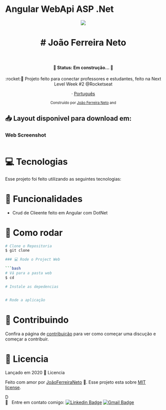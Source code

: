 # Angular WebApi ASP .Net

<p align="center"><img width="auto" src="https://avatars1.githubusercontent.com/u/20828243?s=460&u=6b7db156aa91f513ca4b58f3bcc32efea1eaceaa&v=4"></p>

<h1 align="center">
# João Ferreira Neto </h1>

&nbsp;

  <h4 align="center"> 
	🚧  Status: Em construção...  🚧
  </h4>

<p align="center">:rocket:🚀  Projeto feito para conectar professores e estudantes, feito na Next Level Week #2 @Rocketseat</p>

<p align="center">
    ·
    <a href="README.md">Português</a>
 </p>

<div align="center">
  <sub>Construído por
    <a href="https://github.com/joaofnetojfn">João Ferreira Neto</a> and

  </sub>
</div>

<h2 align="left"> 📥 Layout disponivel para download em: </h2>

### Web Screenshot

<div style="display: flex; flex-direction: 'row'; align-items: 'center';">

</div>

# :computer: Tecnologias

Esse projeto foi feito utilizando as seguintes tecnologias:

<!-- - [Typescript](https://www.typescriptlang.org/)
- [React](https://reactjs.org/)
- [Expo](https://expo.io/)
- [Express](https://expressjs.com/) -->

# :rocket: Funcionalidades

- Crud de Clieente feito em Angular com DotNet

# :construction_worker: Como rodar

````bash
# Clone o Repositoria
$ git clone

### 💻 Rode o Project Web

```bash
# Vá para a pasta web
$ cd

# Instale as depedencias


# Rode a aplicação

````

<!-- Acesse: http://localhost:3000/ para ver o resultado. -->

# :tada: Contribuindo

Confira a página de [contribuição](./CONTRIBUTING.md) para ver como começar uma discução e começar a contribuir.

# :closed_book: Licencia

Lançado em 2020 :closed_book: Licencia

Feito com amor por [JoãoFerreiraNeto](https://github.com/joaofnetojfn) 🚀.
Esse projeto esta sobre [MIT license](./LICENSE).

D
<br/> :email: &nbsp; Entre em contato comigo: [![Linkedin Badge](https://img.shields.io/badge/-JoaoFerreira-blue?style=flat-square&logo=Linkedin&logoColor=white&link=https://www.linkedin.com/in/joaoferreiraneto/)](https://www.linkedin.com/in/joaoferreiraneto/)
[![Gmail Badge](https://img.shields.io/badge/-joaofnetojfn@hotmail.com-c14438?style=flat-square&logo=Hotmail&logoColor=white&link=mailto:joaofnetojfn@hotamil.com)](mailto:joaofnetojfn@hotmail.com)

#
